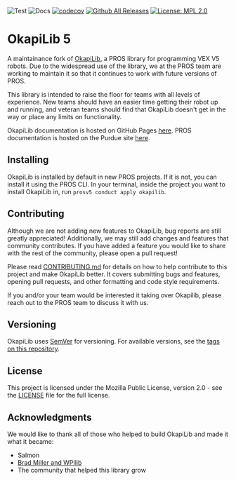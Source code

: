 ![Test](https://github.com/OkapiLib/OkapiLib/workflows/Test/badge.svg)
![Docs](https://github.com/OkapiLib/OkapiLib/workflows/Docs/badge.svg)
[![codecov](https://codecov.io/gh/OkapiLib/OkapiLib/branch/develop/graph/badge.svg)](https://codecov.io/gh/OkapiLib/OkapiLib)
[![Github All Releases](https://img.shields.io/github/downloads/OkapiLib/OkapiLib/total.svg)](https://github.com/OkapiLib/OkapiLib/releases)
[![License: MPL 2.0](https://img.shields.io/badge/License-MPL%202.0-brightgreen.svg)](https://opensource.org/licenses/MPL-2.0)

# OkapiLib 5

A maintainance fork of [OkapiLib](https://github.com/OkapiLib/OkapiLib), a PROS library for programming VEX V5 robots. 
Due to the widespread use of the library, we at the PROS team are working to maintain it so that it continues to
work with future versions of PROS.

This library is intended to raise the floor for teams
with all levels of experience. New teams should have an easier time getting their robot up and
running, and veteran teams should find that OkapiLib doesn't get in the way or place any limits on
functionality.

OkapiLib documentation is hosted on GitHub Pages
[here](https://okapilib.github.io/OkapiLib/index.html).
PROS documentation is hosted on the Purdue site
[here](https://pros.cs.purdue.edu/v5).

## Installing

OkapiLib is installed by default in new PROS projects. If it is not, you can install it using the PROS
CLI. In your terminal, inside the project you want to install OkapiLib in, run `prosv5 conduct apply
okapilib`.

## Contributing

Although we are not adding new features to OkapiLib, bug reports are still greatly appreciated!
Additionally, we may still add changes and features that community contributes. If you
have added a feature you would like to share with the rest of the community, please open a pull
request!

Please read [CONTRIBUTING.md](CONTRIBUTING.md) for details on how to help contribute to this project
and make OkapiLib better. It covers submitting bugs and features, opening pull requests, and other
formatting and code style requirements.

If you and/or your team would be interested it taking over Okapilib, please reach out to the PROS
team to discuss it with us.

## Versioning

OkapiLib uses [SemVer](semver.org) for versioning. For available versions, see the [tags on this
repository](https://github.com/OkapiLib/OkapiLib/tags).

## License

This project is licensed under the Mozilla Public License, version 2.0 - see the [LICENSE](LICENSE)
file for the full license.

## Acknowledgments

We would like to thank all of those who helped to build OkapiLib and made it what it became:
 - Salmon 
 - [Brad Miller and WPIlib](https://github.com/wpilibsuite/allwpilib)
 - The community that helped this library grow
